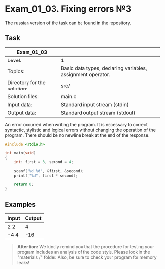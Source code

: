 # Exam_01_03. Fixing errors №3
The russian version of the task can be found in the repository.

## Task

| Exam_01_03 | |
| ------ | ------ |
| Level: | 1 |
| Topics: | Basic data types, declaring variables, assignment operator. |
| Directory for the solution: | src/ |
| Solution files: | main.c |
| Input data: | Standard input stream (stdin) |
| Output data: | Standard output stream (stdout) |

An error occurred when writing the program. It is necessary to correct syntactic, stylistic and logical errors without changing the operation of the program. There should be no newline break at the end of the response.

```c
#include <stdio.h>

int main(void)
{
	int: first = 3, second = 4;

	scanf("%d %d", &first, &second);
	printf("%d", first * second);

	return 0;
}
```

## Examples

| Input | Output |
| ------ | ------ |
| 2 2 | 4 |
| -4 4 | -16 |

> **Attention:** We kindly remind you that the procedure for testing your program includes an analysis of the code style. Please look in the "materials /" folder. Also, be sure to check your program for memory leaks!
